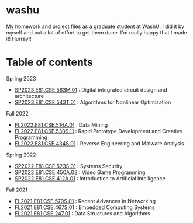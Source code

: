 # washu
My homework and project files as a graduate student at WashU.
I did it by myself and put a lot of effort to get them done. 
I'm really happy that I made it! Hurray!!

# Table of contents

Spring 2023
* [SP2023.E81.CSE.563M.01](https://github.com/kbckbc/washu_sp23_cse563) : Digital integrated circuit design and architecture
* [SP2023.E81.CSE.543T.01](https://github.com/kbckbc/washu_sp23_cse543) : Algorithms for Nonlinear Optimization

Fall 2022
* [FL2022.E81.CSE.514A.01](https://github.com/kbckbc/washu_fl22_cse514) : Data Mining
* [FL2022.E81.CSE.530S.11](https://github.com/kbckbc/washu_fl22_cse530) : Rapid Prototype Development and Creative Programming
* [FL2022.E81.CSE.434S.01](https://github.com/kbckbc/washu_fl22_cse434) : Reverse Engineering and Malware Analysis

Spring 2022
* [SP2022.E81.CSE.523S.01](https://github.com/kbckbc/washu_sp22_cse523) : Systems Security
* [SP2022.E81.CSE.450A.02](https://github.com/kbckbc/washu_sp22_cse450) : Video Game Programming
* [SP2022.E81.CSE.412A.01](https://github.com/kbckbc/washu_sp22_cse412) : Introduction to Artificial Intelligence

Fall 2021
* [FL2021.E81.CSE.570S.01](https://github.com/kbckbc/washu_fl21_cse570) : Recent Advances in Networking
* [FL2021.E81.CSE.467S.01](https://github.com/kbckbc/washu_fl21_cse467) : Embedded Computing Systems
* [FL2021.E81.CSE.247.01](https://github.com/kbckbc/washu_fl21_cse247) : Data Structures and Algorithms

